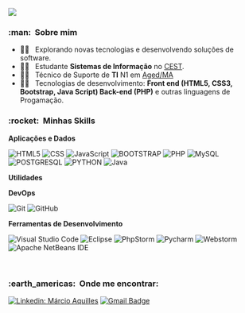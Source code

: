 
![](https://komarev.com/ghpvc/?username=VanessaSwerts&color=006bed)

<h3> :man: &nbsp;Sobre mim </h3>

- 🕵️‍♀️ &nbsp; Explorando novas tecnologias e desenvolvendo soluções de software.
- 👨‍🎓 &nbsp; Estudante **Sistemas de Informação** no <a href="https://www.cest.edu.br/">CEST</a>.
- 👨‍🏫 &nbsp; Técnico de Suporte de **TI** N1 em <a href="https://www.aged.ma.gov.br/">Aged/MA</a>
- 👨‍💻 &nbsp; Tecnologias de desenvolvimento: **Front end (HTML5, CSS3, Bootstrap, Java Script) Back-end (PHP)** e outras linguagens de Progamação.

<h3> :rocket: &nbsp;Minhas Skills </h3>

**Aplicações e Dados**
  
  ![HTML5](https://img.shields.io/badge/-HTML5-333333?style=flat&logo=HTML5)
  ![CSS](https://img.shields.io/badge/-CSS-333333?style=flat&logo=CSS3&logoColor=1572B6)
  ![JavaScript](https://img.shields.io/badge/-JavaScript-333333?style=flat&logo=javascript)
  ![BOOTSTRAP](https://img.shields.io/badge/-Bootstrap-333333?style=flat&logo=bootstrap)
  ![PHP](https://img.shields.io/badge/-PHP-333333?style=flat&logo=php)
  ![MySQL](https://img.shields.io/badge/-MySQL-333333?style=flat&logo=mysql) 
  ![POSTGRESQL](https://img.shields.io/badge/-Postgresql-333333?style=flat&logo=postgresql)
  ![PYTHON](https://img.shields.io/badge/-Python-333333?style=flat&logo=python)
  ![Java](https://img.shields.io/badge/-Java-333333?style=flat&logo=Java&logoColor=007396)  
  
**Utilidades**
 
**DevOps**

  ![Git](https://img.shields.io/badge/-Git-333333?style=flat&logo=git)
  ![GitHub](https://img.shields.io/badge/-GitHub-333333?style=flat&logo=github)

**Ferramentas de Desenvolvimento**

  ![Visual Studio Code](https://img.shields.io/badge/-Visual%20Studio%20Code-333333?style=flat&logo=visual-studio-code&logoColor=007ACC)
  ![Eclipse](https://img.shields.io/badge/-Eclipse-333333?style=flat&logo=eclipse-ide&logoColor=2C2255)
  ![PhpStorm](https://img.shields.io/badge/-Phpstorm-333333?style=flat&logo=phpstorm)
  ![Pycharm](https://img.shields.io/badge/-Pycharm-333333?style=flat&logo=pycharm)
  ![Webstorm](https://img.shields.io/badge/-Webstorm-333333?style=flat&logo=webstorm)
  ![Apache NetBeans IDE](https://img.shields.io/static/v1?style=for-the-badge&message=Apache+NetBeans+IDE&color=1B6AC6&logo=Apache+NetBeans+IDE&logoColor=FFFFFF&label=)  

<br/>

<h3> :earth_americas: &nbsp;Onde me encontrar: </h3> 

[![Linkedin: Márcio Aquilles](https://img.shields.io/badge/-marcioaquilles-blue?style=flat-square&logo=Linkedin&logoColor=white&link=https://www.linkedin.com/in/marcioaquilles/)](https://www.linkedin.com/in/marcioaquilles/)
[![Gmail Badge](https://img.shields.io/badge/-marcioaquilles@gmail.com-006bed?style=flat-square&logo=Gmail&logoColor=white&link=mailto:marcioaquilles@gmail.com)](mailto:marcioaquilles@gmail.com)


